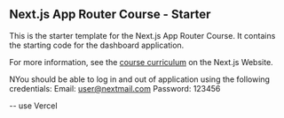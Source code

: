 ## Next.js App Router Course - Starter

This is the starter template for the Next.js App Router Course. It contains the starting code for the dashboard application.

For more information, see the [course curriculum](https://nextjs.org/learn) on the Next.js Website.


NYou should be able to log in and out of application using the following credentials:
Email: user@nextmail.com
Password: 123456


-- use Vercel